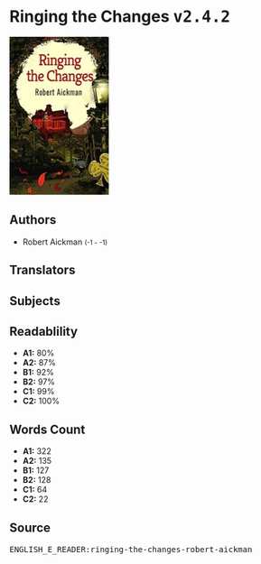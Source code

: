 # Ringing the Changes <kbd>v2.4.2</kbd>

![](./cover.medium.jpg "")

## Authors


 - Robert Aickman <small>(-1 - -1)</small>

## Translators



## Subjects



## Readablility


 - **A1:** 80%
 - **A2:** 87%
 - **B1:** 92%
 - **B2:** 97%
 - **C1:** 99%
 - **C2:** 100%

## Words Count


 - **A1:** 322
 - **A2:** 135
 - **B1:** 127
 - **B2:** 128
 - **C1:** 64
 - **C2:** 22

## Source


<kbd>ENGLISH_E_READER:ringing-the-changes-robert-aickman</kbd>
